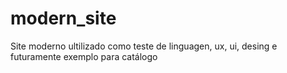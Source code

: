 # modern_site
Site moderno ultilizado como teste de linguagen, ux, ui, desing e futuramente exemplo para catálogo
